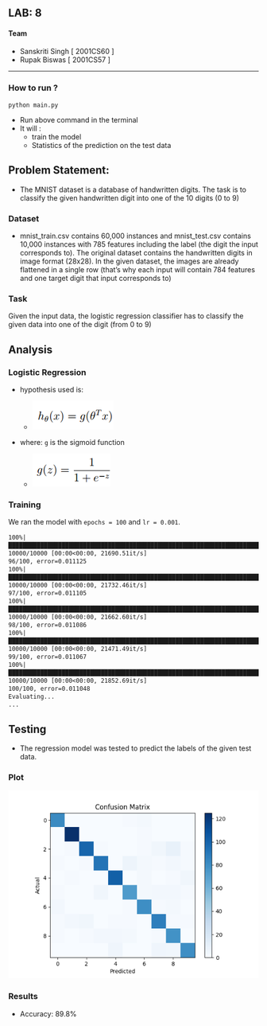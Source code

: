 ## LAB: 8
#### Team
- Sanskriti Singh [ 2001CS60 ]
- Rupak Biswas [ 2001CS57 ]
---
### How to run ?
```
python main.py
```
- Run above command in the terminal
- It will :
    - train the model
    - Statistics of the prediction on the test data

## Problem Statement:
- The MNIST dataset is a database of handwritten digits. The task is to classify the given handwritten digit into one of the 10 digits (0 to 9)
### Dataset
- mnist_train.csv contains 60,000 instances and mnist_test.csv contains 10,000 instances with 785 features including the label (the digit the input corresponds to). The original dataset contains the handwritten digits in image format (28x28). In the given dataset, the images are already flattened in a single row (that’s why each input will contain 784 features and one target digit that input
corresponds to)
### Task
Given the input data, the logistic regression classifier has to classify the given data into one of the digit (from 0 to 9)


## Analysis

### Logistic Regression

- hypothesis used is:
    - ![hypothesis](image.png)

- where: `g` is the sigmoid function
    - ![sigmoid](image-1.png)

### Training

We ran the model with `epochs = 100` and `lr = 0.001`.

```
100%|███████████████████████████████████████████████████████████████████████████████████████████| 10000/10000 [00:00<00:00, 21690.51it/s]
96/100, error=0.011125
100%|███████████████████████████████████████████████████████████████████████████████████████████| 10000/10000 [00:00<00:00, 21732.46it/s]
97/100, error=0.011105
100%|███████████████████████████████████████████████████████████████████████████████████████████| 10000/10000 [00:00<00:00, 21662.60it/s]
98/100, error=0.011086
100%|███████████████████████████████████████████████████████████████████████████████████████████| 10000/10000 [00:00<00:00, 21471.49it/s]
99/100, error=0.011067
100%|███████████████████████████████████████████████████████████████████████████████████████████| 10000/10000 [00:00<00:00, 21852.69it/s]
100/100, error=0.011048
Evaluating...
...

```

## Testing

- The regression model was tested to predict the labels of the given test data.

### Plot

![Confusion Matrix](confusion_matrix.png)

### Results

- Accuracy: 89.8%



